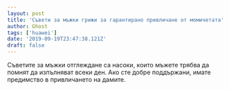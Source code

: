 ```yaml
---
layout: post
title: 'Съвети за мъжки грижи за гарантирано привличане от момичетата'
author: Ghost
tags: ['huawei']
date: '2019-09-19T23:47:38.121Z'
draft: false
---
```


Съветите за мъжки отглеждане са насоки, които мъжете трябва да помнят да изпълняват всеки ден. Ако сте добре поддържани, имате предимство в привличането на дамите.
